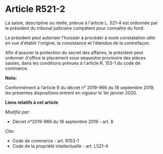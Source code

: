# Article R521-2

La saisie, descriptive ou réelle, prévue à l'article L. 521-4 est ordonnée par le président du   tribunal judiciaire
compétent pour connaître du fond. 

Le président peut autoriser l'huissier à procéder à toute constatation utile en vue d'établir l'origine, la consistance et
l'étendue de la contrefaçon. 

Afin d'assurer la protection du secret des affaires, le président peut ordonner d'office le placement sous séquestre
provisoire des pièces saisies, dans les conditions prévues à l'article R. 153-1 du code de commerce.

**Nota:**

Conformément à l’article 9 du décret n° 2019-966 du 18 septembre 2019, les présentes dispositions entrent en vigueur le 1er
janvier 2020.

**Liens relatifs à cet article**

_Modifié par_:

  - Décret n°2019-966 du 18 septembre 2019 - art. 8

_Cite_:

  - Code de commerce - art. R153-1
  - Code de la propriété intellectuelle - art. L521-4
